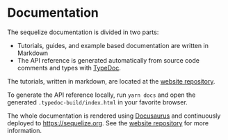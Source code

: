 # Documentation

The sequelize documentation is divided in two parts:

- Tutorials, guides, and example based documentation are written in Markdown
- The API reference is generated automatically from source code comments and types with [TypeDoc](https://typedoc.org/).

The tutorials, written in markdown, are located at the [website repository](https://github.com/sequelize/website).

To generate the API reference locally, run `yarn docs` and open the generated `.typedoc-build/index.html` in your favorite browser.

The whole documentation is rendered using [Docusaurus](https://docusaurus.io/) and continuously deployed to https://sequelize.org. See the [website repository](https://github.com/sequelize/website) for more information.
